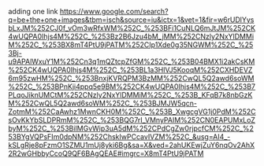 adding one link
https://www.google.com/search?q=be+the+one+images&tbm=isch&source=iu&ictx=1&vet=1&fir=w6rUDlYysbLxJM%252CJ0f_vOm3wRfxWM%252C_%253BFi1CuNLQ6mJtJM%252CK4wUQPA0Ihjs4M%252C_%253Bz2B6Jzu4bM_jMM%252CNzly2NxYlDMMiM%252C_%253BX8mT4PtU9jPATM%252CIp1Xde0g35NGWM%252C_%253Bj-u9APAlWxuY1M%252Cn3q1mQZtcpZfGM%252C_%253B04BMX1i2akCsKM%252CK4wUQPA0Ihjs4M%252C_%253BL1a3HlVJ5KooqM%252CXHDEVZ6m95zwHM%252C_%253BnxjKVRQPM3BzMM%252CwQL5Q2awd6soWM%252C_%253BPnKji4ppq5e9BM%252CK4wUQPA0Ihjs4M%252C_%253B7PLqoJiknUMCtM%252CNzly2NxYlDMMiM%252C_%253B_KFqB7k8nbGzKM%252CwQL5Q2awd6soWM%252C_%253BJMJW5qcn-ZotmM%252CaAwhz1MwnCKH0M%252C_%253B_XwgcgVG1j0PdM%252CsOvKkYbSLDPRmM%252C_%253BQG7rI_VMnyPAIM%252CN0EAPUMxLoZbyM%252C_%253BiIMGvWip3uA5dM%252CPdCgZw0rjpcfCM%252C_%253BYgVQPsFIm0dpNM%252ChskIwPCcavIVZM%252C_&usg=AI4_-kSLgRje8pFzmO1SZMU1mUj8yki6Bg&sa=X&ved=2ahUKEwjZuY6nqOv2AhX2R2wGHbbyCcoQ9QF6BAgQEAE#imgrc=X8mT4PtU9jPATM
